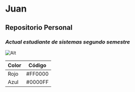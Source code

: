 # __Juan__
## Repositorio Personal
### _Actual estudiante de sistemas segundo semestre_
![Alt](https://www.pxfuel.com/en/desktop-wallpaper-ajtlv.png)

| Color | Código |
| ----------- | ----------- |
| Rojo | #FF0000 |
| Azul | #0000FF |
<!--
**Meniche/Meniche** is a ✨ _special_ ✨ repository because its `README.md` (this file) appears on your GitHub profile.

Here are some ideas to get you started:

- 🔭 I’m currently working on ...
- 🌱 I’m currently learning ...
- 👯 I’m looking to collaborate on ...
- 🤔 I’m looking for help with ...
- 💬 Ask me about ...
- 📫 How to reach me: ...
- 😄 Pronouns: ...
- ⚡ Fun fact: ...
-->

